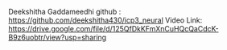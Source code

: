 Deekshitha Gaddameedhi
github : https://github.com/deekshitha430/icp3_neural
Video Link: https://drive.google.com/file/d/125QfDkKFmXnCuHQcQaCdcK-B9z6uobtr/view?usp=sharing

